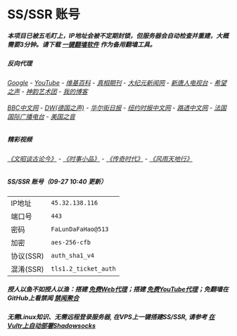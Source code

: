 # SS/SSR 账号 

##### 本项目已被五毛盯上，IP地址会被不定期封锁，但服务器会自动检查并重建，大概需要3分钟。请下载 [一键翻墙软件](https://github.com/gfw-breaker/nogfw/blob/master/README.md) 作为备用翻墙工具。

##### 反向代理
######  [Google](http://144.202.104.6:8888/search?q=425事件) - [YouTube](https://nogfw.the-youtube.win) - [维基百科](http://144.202.104.6:8100/wiki/喬高-麥塔斯調查報告) - [真相期刊](http://144.202.104.6:8300/display.aspx?category_id=3&zhuanti_id=2) - [大纪元新闻网](http://144.202.104.6:10080) - [新唐人电视台](http://144.202.104.6:8000) - [希望之声](http://144.202.104.6:8200) - [神韵艺术团](http://144.202.104.6:8000/xtr/gb/prog673.html) - [我的博客](http://144.202.104.6:10000/)<br/> <br/> [BBC中文网](http://144.202.104.6:9100/zhongwen/simp) - [DW(德国之声)](http://144.202.104.6:9200/zh/在线报导/s-9058?&zhongwen=simp) - [华尔街日报](http://144.202.104.6:9300) - [纽约时报中文网](http://144.202.104.6:9400) - [路透中文网](http://144.202.104.6:9500/) - [法国国际广播电台](http://144.202.104.6:9600/) - [美国之音](http://144.202.104.6:9700/) 

##### 精彩视频
###### [《文昭谈古论今》](https://github.com/gfw-breaker/wenzhao/blob/master/README.md) - [《时事小品》](https://github.com/gfw-breaker/ntdtv-comedy/blob/master/README.md) - [《传奇时代》](http://144.202.104.6:10000/videos/legend/) - [《风雨天地行》](http://144.202.104.6:10000/videos/fytdx/)

##### SS/SSR 账号（09-27 10:40 更新）
|||
|-|-|
|IP地址|`45.32.138.116`|
|端口号|`443` |
|密码|`FaLunDaFaHao@513`|  
|加密|`aes-256-cfb`|
|协议(SSR) |`auth_sha1_v4`|  
|混淆(SSR) |`tls1.2_ticket_auth`|  

##### 授人以鱼不如授人以渔：搭建 [免费Web代理](https://github.com/no-gfw/heroku-node-proxy#--end--)；搭建 [免费YouTube代理](https://github.com/gfw-breaker/you2php-heroku#--end--)；免翻墙在GitHub上看禁闻 [禁闻聚合](https://github.com/gfw-breaker/banned-news/blob/master/README.md)

##### 无需Linux知识、无需远程登录服务器, 在VPS上一键搭建SS/SSR, 请参考 [在Vultr上自动部署Shadowsocks](https://gfw-breaker.win/vultr%e9%83%a8%e7%bd%b2ss/) 
